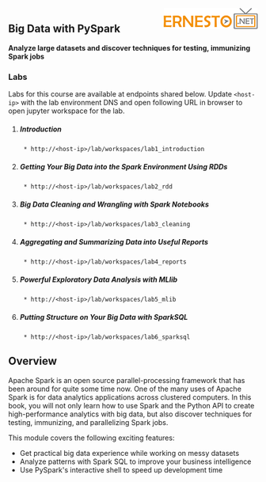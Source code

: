 <img align="right" src="./logo.png">

<h2><span style="color:red;"></span>Big Data with PySpark</h2>

**Analyze large datasets and discover techniques for testing, immunizing Spark jobs**

### Labs

Labs for this course are available at endpoints shared below. Update `<host-ip>` with the lab environment DNS and open following URL in browser to open jupyter workspace for the lab.

1. ##### Introduction
		* http://<host-ip>/lab/workspaces/lab1_introduction
2. ##### Getting Your Big Data into the Spark Environment Using RDDs
		* http://<host-ip>/lab/workspaces/lab2_rdd
3. ##### Big Data Cleaning and Wrangling with Spark Notebooks
		* http://<host-ip>/lab/workspaces/lab3_cleaning
4. ##### Aggregating and Summarizing Data into Useful Reports
		* http://<host-ip>/lab/workspaces/lab4_reports
5. ##### Powerful Exploratory Data Analysis with MLlib
		* http://<host-ip>/lab/workspaces/lab5_mlib
6. ##### Putting Structure on Your Big Data with SparkSQL
		* http://<host-ip>/lab/workspaces/lab6_sparksql

## Overview
Apache Spark is an open source parallel-processing framework that has been around for quite some time now. One of the many uses of Apache Spark is for data analytics applications across clustered computers. In this book, you will not only learn how to use Spark and the Python API to create high-performance analytics with big data, but also discover techniques for testing, immunizing, and parallelizing Spark jobs.

This module covers the following exciting features:
* Get practical big data experience while working on messy datasets
* Analyze patterns with Spark SQL to improve your business intelligence
* Use PySpark's interactive shell to speed up development time
